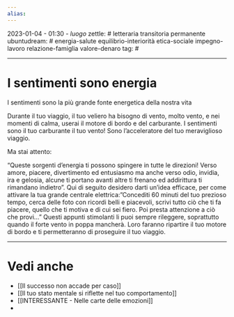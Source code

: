 ```yaml
---
alias: 
---
```

2023-01-04 - 01:30 - *luogo*
zettle: # letteraria transitoria permanente
ubuntudream: # energia-salute equilibrio-interiorità etica-sociale impegno-lavoro relazione-famiglia valore-denaro 
tag: #

---
# I sentimenti sono energia
I sentimenti sono la più grande fonte energetica della nostra vita

Durante il tuo viaggio, il tuo veliero ha bisogno di vento, molto vento, e nei momenti di calma, userai il motore di bordo e del carburante. I sentimenti sono il tuo carburante il tuo vento! Sono l’acceleratore del tuo meraviglioso viaggio.

Ma stai attento:

“Queste sorgenti d’energia ti possono spingere in tutte le direzioni! Verso amore, piacere, divertimento ed entusiasmo ma anche verso odio, invidia, ira e gelosia, alcune ti portano avanti altre ti frenano ed addirittura ti rimandano indietro”. Qui di seguito desidero darti un’idea efficace, per come attivare la tua grande centrale elettrica:”Concediti 60 minuti del tuo prezioso tempo, cerca delle foto con ricordi belli e piacevoli, scrivi tutto ciò che ti fa piacere, quello che ti motiva e di cui sei fiero. Poi presta attenzione a ciò che provi…” Questi appunti stimolanti li puoi sempre rileggere, soprattutto quando il forte vento in poppa mancherà. Loro faranno ripartire il tuo motore di bordo e ti permetteranno di proseguire il tuo viaggio.



---
# Vedi anche
- [[Il successo non accade per caso]]
- [[Il tuo stato mentale si riflette nel tuo comportamento]]
- [[INTERESSANTE - Nelle carte delle emozioni]]
- 